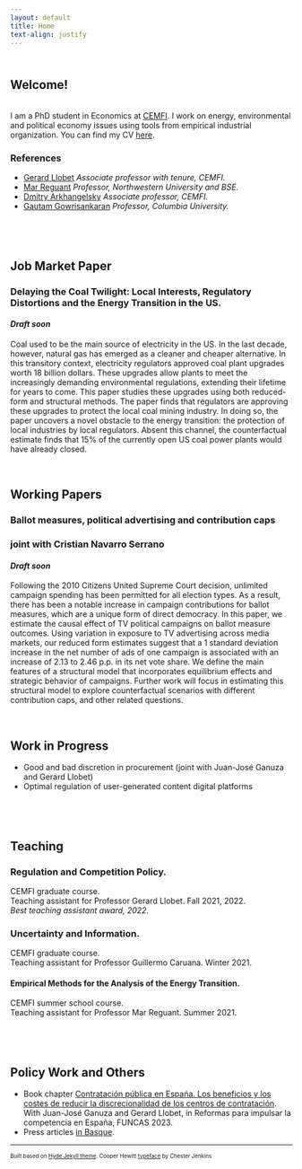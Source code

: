 ```yaml
---
layout: default
title: Home
text-align: justify
---
```


<!---  Picture on the top of the website  --->
<p align="center">
   <!--- <img width="300" height=auto src="/photos/PELLO (88).jpg"> ---> <!---  horizontal pic  --->
   <!--- <img width="400" height=auto src="/photos/PELLO (82).jpg"> ---> <!---  horizontal pic, close face  --->
   <!--- <img width="300" height=auto src="/photos/PELLO (88) black_white.jpg"> ---> <!---  horizontal pic, black and white  ---> 
   <!--- <img width="200" height=auto src="/photos/PELLO (53).jpg">  ---> <!---  vertical pic  --->
</p>

<!---  Blank line  --->
<!--- <br/> --->

## <br/>Welcome!
<br/>
I am a PhD student in Economics at <a href="https://www.cemfi.es/" target="_blank">CEMFI</a>.
I work on energy, environmental and political economy issues using tools from empirical industrial organization.
You can find my CV <a href="main.pdf" target="_blank">here</a>.
<!--  My main interests lie in the fields of industrial organization, energy/environmental economics and political economy. -->

<!-- Social buttons: twitter, github, linkedin... -->
<!---  target="_blank": The links pop um in new tabs  --->
<!---  style="float: left; margin-right: 30px;": Allows for space between icons  --->
<!--- <a href="/documents/CV.pdf" target="_blank"><img src="/icons/file-solid.svg" style="display: inline-block; margin-right: 20px;" width="25" height="25" class="filter-gray-dark"></a><a href="mailto:pello.aspuru@cemfi.edu.es"><img src="/icons/envelope-solid.svg" style="display: inline-block; margin-right: 20px;" width="25" height="25" class="filter-gray-dark"></a><a href="https://github.com/pelloaspuru" target="_blank"><img src="/icons/github.svg" style= "display: inline-block; margin-right: 20px;" width="25" height="25" class="filter-gray-dark"></a><a href="https://github.com/pelloaspuru" target="_blank"><img src="/icons/google.svg" style= "display: inline-block; margin-right: 20px;" width="25" height="25" class="filter-gray-dark"></a><a href="https://twitter.com/pelloaspuru" target="_blank"><img src="/icons/twitter.svg" style="display: inline-block; margin-right: 20px;" width="25" height="25" class="filter-gray-dark"></a><a href="https://www.linkedin.com/in/pelloaspuru" target="_blank"><img src="/icons/linkedin.svg" style = "display: inline-block; margin-right: 0px;" width="25" height="25" class="filter-gray-dark"></a>
 --->

<!-- Social buttons: twitter, github, linkedin... -->
<!-- {% include social_links.html %} -->

<!---  Blank line  --->
<br/>

### References

- <a href="https://gllobet.github.io" target="_blank">Gerard Llobet</a> *Associate professor with tenure, CEMFI.*
- <a href="https://mreguant.github.io" target="_blank">Mar Reguant</a> *Professor, Northwestern University and BSE.*
- <a href="https://sites.google.com/view/dmitry-arkhangelsky/home" target="_blank">Dmitry Arkhangelsky</a> *Associate professor, CEMFI.*
- <a href="https://www.gautamgowrisankaran.com" target="_blank">Gautam Gowrisankaran</a> *Professor, Columbia University.*

<!---  Blank line  --->
<br/>

## <br/>Job Market Paper

### Delaying the Coal Twilight: Local Interests, Regulatory Distortions and the Energy Transition in the US.
#### *Draft soon*

Coal used to be the main source of electricity in the US. In the last decade, however, natural gas has emerged as a cleaner and cheaper alternative. In this transitory context, electricity regulators approved coal plant upgrades worth 18 billion dollars. These upgrades allow plants to meet the increasingly demanding environmental regulations, extending their lifetime for years to come. This paper studies these upgrades using both reduced-form and structural methods. The paper finds that regulators are approving these upgrades to protect the local coal mining industry. In doing so, the paper uncovers a novel obstacle to the energy transition: the protection of local industries by local regulators. Absent this channel, the counterfactual estimate finds that 15% of the currently open US coal power plants would have already closed.


<!---  Blank line  --->
<br/>

## Working Papers

### Ballot measures, political advertising and contribution caps 
### joint with Cristian Navarro Serrano
#### *Draft soon*

Following the 2010 Citizens United Supreme Court decision, unlimited campaign spending has been permitted for all election types. As a result, there has been a notable increase in campaign contributions for ballot measures, which are a unique form of direct democracy. In this paper, we estimate the causal effect of TV political campaigns on ballot measure outcomes. Using variation in exposure to TV advertising across media markets, our reduced form estimates suggest that a 1 standard deviation increase in the net number of ads of one campaign is associated with an increase of 2.13 to 2.46 p.p. in its net vote share. We define the main features of a structural model that incorporates equilibrium effects and strategic behavior of campaigns. Further work will focus in estimating this structural model to explore counterfactual scenarios with different contribution caps, and other related questions.

<!---  Blank line  --->
<br/>

## Work in Progress

- Good and bad discretion in procurement (joint with Juan-José Ganuza and Gerard Llobet)
- Optimal regulation of user-generated content digital platforms

<!---  Blank line  --->
<br/>

## <br/>Teaching

### Regulation and Competition Policy. 
CEMFI graduate course. <br />
Teaching assistant for Professor Gerard Llobet. Fall 2021, 2022. <br />
*Best teaching assistant award, 2022.* <br />

### Uncertainty and Information. 
CEMFI graduate course. <br />
Teaching assistant for Professor Guillermo Caruana. Winter 2021. <br />

#### Empirical Methods for the Analysis of the Energy Transition.
CEMFI summer school course. <br />
Teaching assistant for Professor Mar Reguant. Summer 2021. <br />

<!---  Blank line  --->
<br/>

## <br/>Policy Work and Others

- Book chapter <a href="https://www.funcas.es/articulos/contratacion-publica-en-espana-los-beneficios-y-los-costes-de-reducir-la-discrecionalidad-de-los-centros-de-contratacion/" target="_blank">Contratación pública en Espańa. Los beneficios y los costes de reducir la discrecionalidad de los centros de contratación</a>. With Juan-José Ganuza and Gerard Llobet, in Reformas para impulsar la competencia en España, FUNCAS 2023.
- Press articles <a href="https://www.enpresabidea.eus/autor/pello-aspuru-lopez-munain_19530_115.html" target="_blank">in Basque</a>.

---
<sup><sub>Built based on <a href="https://github.com/poole/hyde" target="_blank">Hyde Jekyll theme</a>. Cooper Hewitt <a href="https://www.cooperhewitt.org/open-source-at-cooper-hewitt/cooper-hewitt-the-typeface-by-chester-jenkins/" target="_blank">typeface</a> by Chester Jenkins<sub><sup>





